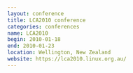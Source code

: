 ```yaml
---
layout: conference
title: LCA2010 conference
categories: conferences
name: LCA2010
begin: 2010-01-18
end: 2010-01-23
location: Wellington, New Zealand
website: https://lca2010.linux.org.au/
---
```

